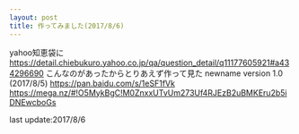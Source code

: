 ```yaml
---
layout: post
title: 作ってみました(2017/8/6)
---
```


yahoo知恵袋に
<https://detail.chiebukuro.yahoo.co.jp/qa/question_detail/q11177605921#a434296690>
こんなのがあったからとりあえず作って見た
newname version 1.0 (2017/8/5)
<https://pan.baidu.com/s/1eSF1fVk>
<https://mega.nz/#!O5MykBgC!M0ZnxxUTvUm273Uf4RJEzB2uBMKEru2b5iDNEwcboGs>



last update:2017/8/6
